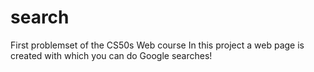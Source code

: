 # search
First problemset of the CS50s Web course
In this project a web page is created with which you can do Google searches!
